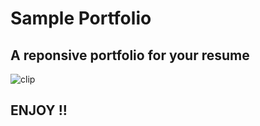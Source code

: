# Sample Portfolio

## A reponsive portfolio for your resume

![clip](https://github.com/priyans619/Portfolio/assets/46921513/b9e9040b-d675-4ff8-a8b2-31a4d0ad7ef5)


## ENJOY !!
